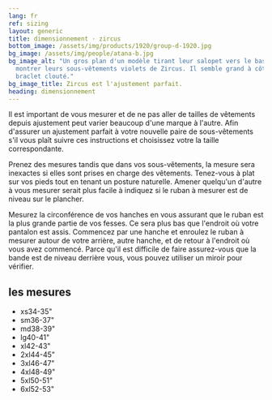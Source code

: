 ```yaml
---
lang: fr
ref: sizing
layout: generic
title: dimensionnement · zircus
bottom_image: /assets/img/products/1920/group-d-1920.jpg
bg_image: /assets/img/people/atana-b.jpg
bg_image_alt: "Un gros plan d'un modèle tirant leur salopet vers le bas pour
  montrer leurs sous-vêtements violets de Zircus. Il semble grand à côté de leur
  braclet clouté."
bg_image_title: Zircus est l'ajustement parfait.
heading: dimensionnement
---
```


Il est important de vous mesurer et de ne pas aller de tailles de vêtements
depuis ajustement peut varier beaucoup d'une marque à l'autre. Afin d'assurer un
ajustement parfait à votre nouvelle paire de sous-vêtements s'il vous plaît
suivre ces instructions et choisissez votre la taille correspondante.

Prenez des mesures tandis que dans vos sous-vêtements, la mesure sera inexactes
si elles sont prises en charge des vêtements. Tenez-vous à plat sur vos pieds
tout en tenant un posture naturelle. Amener quelqu'un d'autre à vous mesurer
serait plus facile à indiquez si le ruban à mesurer est de niveau sur le
plancher.

Mesurez la circonférence de vos hanches en vous assurant que le ruban
est la plus grande partie de vos fesses. Ce sera plus bas que l'endroit où votre
pantalon est assis. Commencez par une hanche et enroulez le ruban à mesurer
autour de votre arrière, autre hanche, et de retour à l'endroit où vous avez
commencé. Parce qu'il est difficile de faire assurez-vous que la bande est de
niveau derrière vous, vous pouvez utiliser un miroir pour vérifier.

<div class="sizing__measurements">
<h2 class="sizing__measurements_heading">les mesures</h2>
  <ul class="sizing__measurements_list">
    <li><span>xs</span>34-35"</li>
    <li><span>sm</span>36-37"</li>
    <li><span>md</span>38-39"</li>
    <li><span>lg</span>40-41"</li>
    <li><span>xl</span>42-43"</li>
    <li><span>2xl</span>44-45"</li>
    <li><span>3xl</span>46-47"</li>
    <li><span>4xl</span>48-49"</li>
    <li><span>5xl</span>50-51"</li>
    <li><span>6xl</span>52-53"</li>
  </ul>
</div>
